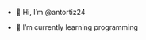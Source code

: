 - 👋 Hi, I’m @antortiz24

- 🌱 I’m currently learning programming

<!---
antortiz24/antortiz24 is a ✨ special ✨ repository because its `README.md` (this file) appears on your GitHub profile.
You can click the Preview link to take a look at your changes.
--->
